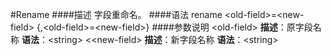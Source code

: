 #Rename
####描述
字段重命名。
####语法
rename &lt;old-field&gt;=&lt;new-field&gt; {,&lt;old-field&gt;=&lt;new-field&gt;}
####参数说明
&lt;old-field&gt;
**描述**：原字段名称
**语法**：&lt;string&gt;
<&lt;new-field&gt;
**描述**：新字段名称
**语法**：&lt;string&gt;